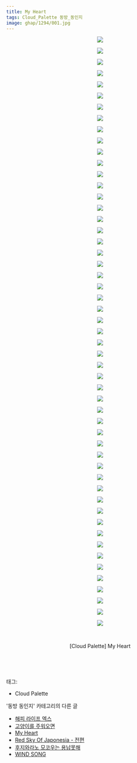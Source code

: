 ```yaml
---
title: My Heart
tags: Cloud_Palette 동방_동인지
image: ghap/1294/001.jpg
---
```

<div class="article">
<p style="text-align: center; clear: none; float: none;"><img src="{{ site.nasurl }}/ghap/1294/001.jpg"/></p>
<p style="text-align: center; clear: none; float: none;"><img src="{{ site.nasurl }}/ghap/1294/002.jpg"/></p>
<p style="text-align: center; clear: none; float: none;"><img src="{{ site.nasurl }}/ghap/1294/003.jpg"/></p>
<p style="text-align: center; clear: none; float: none;"><img src="{{ site.nasurl }}/ghap/1294/004.jpg"/></p>
<p style="text-align: center; clear: none; float: none;"><img src="{{ site.nasurl }}/ghap/1294/005.jpg"/></p>
<p style="text-align: center; clear: none; float: none;"><img src="{{ site.nasurl }}/ghap/1294/006.jpg"/></p>
<p style="text-align: center; clear: none; float: none;"><img src="{{ site.nasurl }}/ghap/1294/007.jpg"/></p>
<p style="text-align: center; clear: none; float: none;"><img src="{{ site.nasurl }}/ghap/1294/008.jpg"/></p>
<p style="text-align: center; clear: none; float: none;"><img src="{{ site.nasurl }}/ghap/1294/009.jpg"/></p>
<p style="text-align: center; clear: none; float: none;"><img src="{{ site.nasurl }}/ghap/1294/010.jpg"/></p>
<p style="text-align: center; clear: none; float: none;"><img src="{{ site.nasurl }}/ghap/1294/011.jpg"/></p>
<p style="text-align: center; clear: none; float: none;"><img src="{{ site.nasurl }}/ghap/1294/012.jpg"/></p>
<p style="text-align: center; clear: none; float: none;"><img src="{{ site.nasurl }}/ghap/1294/013.jpg"/></p>
<p style="text-align: center; clear: none; float: none;"><img src="{{ site.nasurl }}/ghap/1294/014.jpg"/></p>
<p style="text-align: center; clear: none; float: none;"><img src="{{ site.nasurl }}/ghap/1294/015.jpg"/></p>
<p style="text-align: center; clear: none; float: none;"><img src="{{ site.nasurl }}/ghap/1294/016.jpg"/></p>
<p style="text-align: center; clear: none; float: none;"><img src="{{ site.nasurl }}/ghap/1294/017.jpg"/></p>
<p style="text-align: center; clear: none; float: none;"><img src="{{ site.nasurl }}/ghap/1294/018.jpg"/></p>
<p style="text-align: center; clear: none; float: none;"><img src="{{ site.nasurl }}/ghap/1294/019.jpg"/></p>
<p style="text-align: center; clear: none; float: none;"><img src="{{ site.nasurl }}/ghap/1294/020.jpg"/></p>
<p style="text-align: center; clear: none; float: none;"><img src="{{ site.nasurl }}/ghap/1294/021.jpg"/></p>
<p style="text-align: center; clear: none; float: none;"><img src="{{ site.nasurl }}/ghap/1294/022.jpg"/></p>
<p style="text-align: center; clear: none; float: none;"><img src="{{ site.nasurl }}/ghap/1294/023.jpg"/></p>
<p style="text-align: center; clear: none; float: none;"><img src="{{ site.nasurl }}/ghap/1294/024.jpg"/></p>
<p style="text-align: center; clear: none; float: none;"><img src="{{ site.nasurl }}/ghap/1294/025.jpg"/></p>
<p style="text-align: center; clear: none; float: none;"><img src="{{ site.nasurl }}/ghap/1294/026.jpg"/></p>
<p style="text-align: center; clear: none; float: none;"><img src="{{ site.nasurl }}/ghap/1294/027.jpg"/></p>
<p style="text-align: center; clear: none; float: none;"><img src="{{ site.nasurl }}/ghap/1294/028.jpg"/></p>
<p style="text-align: center; clear: none; float: none;"><img src="{{ site.nasurl }}/ghap/1294/029.jpg"/></p>
<p style="text-align: center; clear: none; float: none;"><img src="{{ site.nasurl }}/ghap/1294/030.jpg"/></p>
<p style="text-align: center; clear: none; float: none;"><img src="{{ site.nasurl }}/ghap/1294/031.jpg"/></p>
<p style="text-align: center; clear: none; float: none;"><img src="{{ site.nasurl }}/ghap/1294/032.jpg"/></p>
<p style="text-align: center; clear: none; float: none;"><img src="{{ site.nasurl }}/ghap/1294/033.jpg"/></p>
<p style="text-align: center; clear: none; float: none;"><img src="{{ site.nasurl }}/ghap/1294/034.jpg"/></p>
<p style="text-align: center; clear: none; float: none;"><img src="{{ site.nasurl }}/ghap/1294/035.jpg"/></p>
<p style="text-align: center; clear: none; float: none;"><img src="{{ site.nasurl }}/ghap/1294/036.jpg"/></p>
<p style="text-align: center; clear: none; float: none;"><img src="{{ site.nasurl }}/ghap/1294/037.jpg"/></p>
<p style="text-align: center; clear: none; float: none;"><img src="{{ site.nasurl }}/ghap/1294/038.jpg"/></p>
<p style="text-align: center; clear: none; float: none;"><img src="{{ site.nasurl }}/ghap/1294/039.jpg"/></p>
<p style="text-align: center; clear: none; float: none;"><img src="{{ site.nasurl }}/ghap/1294/040.jpg"/></p>
<p style="text-align: center; clear: none; float: none;"><img src="{{ site.nasurl }}/ghap/1294/041.jpg"/></p>
<p style="text-align: center; clear: none; float: none;"><img src="{{ site.nasurl }}/ghap/1294/042.jpg"/></p>
<p style="text-align: center; clear: none; float: none;"><img src="{{ site.nasurl }}/ghap/1294/043.jpg"/></p>
<p style="text-align: center; clear: none; float: none;"><img src="{{ site.nasurl }}/ghap/1294/044.jpg"/></p>
<p style="text-align: center; clear: none; float: none;"><img src="{{ site.nasurl }}/ghap/1294/045.jpg"/></p>
<p style="text-align: center; clear: none; float: none;"><img src="{{ site.nasurl }}/ghap/1294/046.jpg"/></p>
<p style="text-align: center; clear: none; float: none;"><img src="{{ site.nasurl }}/ghap/1294/047.jpg"/></p>
<p style="text-align: center; clear: none; float: none;"><img src="{{ site.nasurl }}/ghap/1294/048.jpg"/></p>
<p style="text-align: center; clear: none; float: none;"><img src="{{ site.nasurl }}/ghap/1294/049.jpg"/></p>
<p style="text-align: center; clear: none; float: none;"><img src="{{ site.nasurl }}/ghap/1294/050.jpg"/></p>
<p style="text-align: center; clear: none; float: none;"><img src="{{ site.nasurl }}/ghap/1294/051.jpg"/></p>
<p style="text-align: center; clear: none; float: none;"><img src="{{ site.nasurl }}/ghap/1294/052.jpg"/></p>
<p style="text-align: center; clear: none; float: none;"><img src="{{ site.nasurl }}/ghap/1294/053.jpg"/></p>
<p style="text-align: center; clear: none; float: none;"><br/></p>
<p style="text-align: center; clear: none; float: none;">[Cloud Palette] My Heart</p>
<p style="text-align: center; clear: none; float: none;"><br/></p>
<p><br/></p>
</div><div class="tagTrail">
<p>태그: </p>
<ul>
<li>Cloud Palette</li>
</ul>
</div><div class="another">
<p>'동방 동인지' 카테고리의 다른 글</p>
<ul>
<li><a href="/2016-08-01-ghap_1297">해피 라이프 엑스</a></li>
<li><a href="/2016-08-01-ghap_1296">고양이를 주워오면</a></li>
<li><a href="/2016-08-01-ghap_1294">My Heart</a></li>
<li><a href="/2016-08-01-ghap_1292">Red Sky Of Japonesia - 전편</a></li>
<li><a href="/2016-08-01-ghap_1290">후지와라노 모코우는 용납못해</a></li>
<li><a href="/2016-08-01-ghap_1289">WIND SONG</a></li>
</ul>
</div><div class="cb_module cb_fluid">
<div class="cb_wrt cb_profile">
</div><!-- commentList close -->
</div>